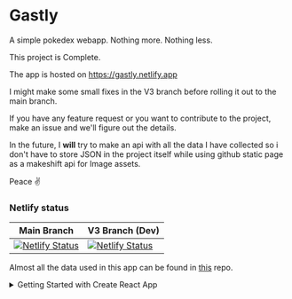 # Gastly

A simple pokedex webapp. Nothing more. Nothing less.

This project is Complete.

The app is hosted on https://gastly.netlify.app 


I might make some small fixes in the V3 branch before rolling it out to the main branch.

If you have any feature request or you want to contribute to the project, make an issue and we'll figure out the details.


In the future, I <b>will</b> try to make an api with all the data I have collected so i don't have to store JSON in the project itself while using github static page as a makeshift api for Image assets. 

Peace ✌

### Netlify status

| Main Branch | V3 Branch (Dev) |
| ----------- | --------------- |
| [![Netlify Status](https://api.netlify.com/api/v1/badges/1fbc763f-d545-4021-8e46-a4c13bf3b797/deploy-status)](https://gastly.netlify.app) | [![Netlify Status](https://api.netlify.com/api/v1/badges/17de2cfc-41f2-4610-86e2-d871f9bf4d06/deploy-status)](https://gastly-v3.netlify.app) |



Almost all the data used in this app can be found in [this](https://github.com/Gastly-dex/PokedexData) repo.


<details>
<summary>Getting Started with Create React App</summary>
<br>
This project was bootstrapped with [Create React App](https://github.com/facebook/create-react-app).

##### Available Scripts

In the project directory, you can run:

#### `yarn start`

Runs the app in the development mode.\
Open [http://localhost:3000](http://localhost:3000) to view it in the browser.

The page will reload if you make edits.\
You will also see any lint errors in the console.

#### `yarn test`

Launches the test runner in the interactive watch mode.\
See the section about [running tests](https://facebook.github.io/create-react-app/docs/running-tests) for more information.

#### `yarn build`

Builds the app for production to the `build` folder.\
It correctly bundles React in production mode and optimizes the build for the best performance.

The build is minified and the filenames include the hashes.\
Your app is ready to be deployed!

See the section about [deployment](https://facebook.github.io/create-react-app/docs/deployment) for more information.

#### `yarn eject`

**Note: this is a one-way operation. Once you `eject`, you can’t go back!**

If you aren’t satisfied with the build tool and configuration choices, you can `eject` at any time. This command will remove the single build dependency from your project.

Instead, it will copy all the configuration files and the transitive dependencies (webpack, Babel, ESLint, etc) right into your project so you have full control over them. All of the commands except `eject` will still work, but they will point to the copied scripts so you can tweak them. At this point you’re on your own.

You don’t have to ever use `eject`. The curated feature set is suitable for small and middle deployments, and you shouldn’t feel obligated to use this feature. However we understand that this tool wouldn’t be useful if you couldn’t customize it when you are ready for it.

#### Learn More

You can learn more in the [Create React App documentation](https://facebook.github.io/create-react-app/docs/getting-started).

To learn React, check out the [React documentation](https://reactjs.org/).

#### Code Splitting

This section has moved here: [https://facebook.github.io/create-react-app/docs/code-splitting](https://facebook.github.io/create-react-app/docs/code-splitting)

#### Analyzing the Bundle Size

This section has moved here: [https://facebook.github.io/create-react-app/docs/analyzing-the-bundle-size](https://facebook.github.io/create-react-app/docs/analyzing-the-bundle-size)

#### Making a Progressive Web App

This section has moved here: [https://facebook.github.io/create-react-app/docs/making-a-progressive-web-app](https://facebook.github.io/create-react-app/docs/making-a-progressive-web-app)

#### Advanced Configuration

This section has moved here: [https://facebook.github.io/create-react-app/docs/advanced-configuration](https://facebook.github.io/create-react-app/docs/advanced-configuration)

#### Deployment

This section has moved here: [https://facebook.github.io/create-react-app/docs/deployment](https://facebook.github.io/create-react-app/docs/deployment)

#### `yarn build` fails to minify

This section has moved here: [https://facebook.github.io/create-react-app/docs/troubleshooting#npm-run-build-fails-to-minify](https://facebook.github.io/create-react-app/docs/troubleshooting#npm-run-build-fails-to-minify)

</details>
